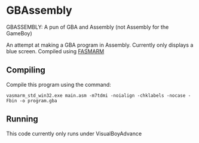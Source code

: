 # GBAssembly
GBASSEMBLY: A pun of GBA and Assembly (not Assembly for the GameBoy)

An attempt at making a GBA program in Assembly. Currently only displays a blue screen.
Compiled using [FASMARM](https://gbadev.org/tools.php?showinfo=1399)

## Compiling
Compile this program using the command:
```
vasmarm_std_win32.exe main.asm -m7tdmi -noialign -chklabels -nocase -Fbin -o program.gba
```

## Running
This code currently only runs under VisualBoyAdvance